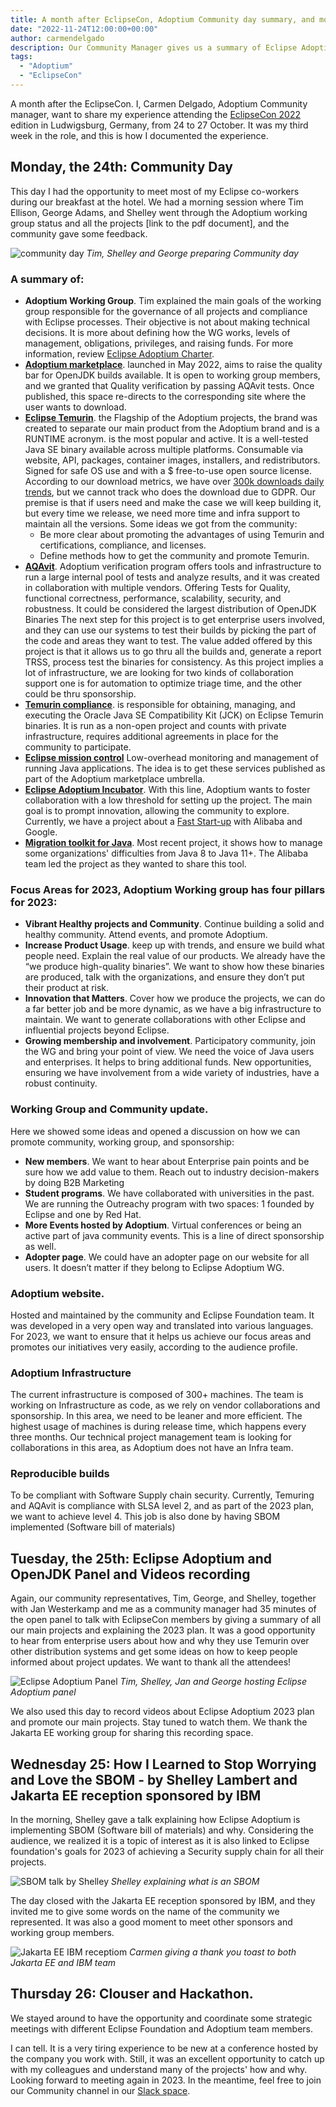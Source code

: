 ```yaml
---
title: A month after EclipseCon, Adoptium Community day summary, and more.
date: "2022-11-24T12:00:00+00:00"
author: carmendelgado
description: Our Community Manager gives us a summary of Eclipse Adoptium activities around the EclipseCon event.
tags:
  - "Adoptium"
  - "EclipseCon"
---
```


A month after the EclipseCon. I, Carmen Delgado, Adoptium Community manager, want to share my experience attending the [EclipseCon 2022](https://www.eclipsecon.org/2022) edition in Ludwigsburg, Germany, from 24 to  27 October.  It was my third week in the role, and this is how I documented the experience.

## Monday, the 24th: Community Day

This day I had the opportunity to meet most of my Eclipse co-workers during our breakfast at the hotel. We had a morning session where Tim Ellison, George Adams, and Shelley went through the Adoptium working group status and all the projects [link to the pdf document], and the community gave some feedback.

![community day](community-day.jpg)
*Tim, Shelley and George preparing Community day*

### A summary of: 
 - **Adoptium Working Group**. Tim explained the main goals of the working group responsible for the governance of all projects and compliance with Eclipse processes. Their objective is not about making technical decisions. It is more about defining how the WG works, levels of management, obligations, privileges, and raising funds. For more information, review [Eclipse Adoptium Charter](https://www.eclipse.org/org/workinggroups/adoptium-charter.php). 
 - **[Adoptium marketplace](https://adoptium.net/marketplace/)**. launched in May 2022, aims to raise the quality bar for OpenJDK builds available. It is open to working group members, and we granted that Quality verification by passing AQAvit tests. Once published, this space re-directs to the corresponding site where the user wants to download.
 - **[Eclipse Temurin](https://adoptium.net/temurin/releases/)**. the Flagship of the Adoptium projects, the brand was created to separate our main product from the Adoptium brand and is a RUNTIME acronym.  is the most popular and active. It is a well-tested Java SE binary available across multiple platforms. Consumable via website, API, packages, container images, installers, and redistributors. Signed for safe OS use and with a $ free-to-use open source license. According to our download metrics, we have over [300k downloads daily trends](https://dash.adoptium.net), but we cannot track who does the download due to GDPR. Our premise is that if users need and make the case we will keep building it, but every time we release, we need more time and infra support to maintain all the versions. Some ideas we got from the community:
    - Be more clear about promoting the advantages of using Temurin and certifications, compliance, and licenses.
    - Define methods how to get the community and promote Temurin.
 - **[AQAvit](https://adoptium.net/aqavit/)**. Adoptium verification program offers tools and infrastructure to run a large internal pool of tests and analyze results, and it was created in collaboration with multiple vendors. Offering Tests for Quality, functional correctness, performance, scalability, security, and robustness. It could be considered the largest distribution of OpenJDK Binaries The next step for this project is to get enterprise users involved, and they can use our systems to test their builds by picking the part of the code and areas they want to test. The value added offered by this project is that it allows us to go thru all the builds and, generate a report TRSS, process test the binaries for consistency.  As this project implies a lot of infrastructure, we are looking for two kinds of collaboration support one is for automation to optimize triage time, and the other could be thru sponsorship.
 - **[Temurin compliance](https://projects.eclipse.org/projects/adoptium.temurin-compliance)**. is responsible for obtaining, managing, and executing the Oracle Java SE Compatibility Kit (JCK) on Eclipse Temurin binaries. It is run as a non-open project and counts with private infrastructure, requires additional agreements in place for the community to participate. 
 - **[Eclipse mission control](https://adoptium.net/jmc/)** Low-overhead monitoring and management of running Java applications. The idea is to get these services published as part of the Adoptium marketplace umbrella.
 - **[Eclipse Adoptium Incubator](https://projects.eclipse.org/projects/adoptium.incubator)**. With this line, Adoptium wants to foster collaboration with a low threshold for setting up the project. The main goal is to prompt innovation, allowing the community to explore. Currently, we have a project about a [Fast Start-up](https://blog.adoptium.net/2022/10/a-short-exploration-of-java-class-pre-initialization/) with Alibaba and Google. 
- **[Migration toolkit for Java](https://projects.eclipse.org/projects/adoptium.emt4j)**. Most recent project, it shows how to manage some organizations' difficulties from Java 8 to Java 11+. The Alibaba team led the project as they wanted to share this tool. 

### Focus Areas for 2023, Adoptium Working group has four pillars for 2023:	
 - **Vibrant Healthy projects and Community**. Continue building a solid and healthy community. Attend events, and promote Adoptium.
 - **Increase Product Usage**. keep up with trends, and ensure we build what people need. Explain the real value of our products. We already have the “we produce high-quality binaries”. We want to show how these binaries are produced, talk with the organizations, and ensure they don’t put their product at risk.
 - **Innovation that Matters**. Cover how we produce the projects, we can do a far better job and be more dynamic, as we have a big infrastructure to maintain. We want to generate collaborations with other Eclipse and influential projects beyond Eclipse.
 - **Growing membership and involvement**. Participatory community, join the WG and bring your point of view. We need the voice of Java users and enterprises. It helps to bring additional funds. New opportunities, ensuring we have involvement from a wide variety of industries, have a robust continuity. 

### Working Group and Community update. 
Here we showed some ideas and opened a discussion on how we can promote community, working group, and sponsorship:
 - **New members**. We want to hear about Enterprise pain points and be sure how we add value to them. Reach out to industry decision-makers by doing B2B Marketing 
 - **Student programs**. We have collaborated with universities in the past. We are running the Outreachy program with two spaces: 1 founded by Eclipse and one by Red Hat.
 - **More Events hosted by Adoptium**.  Virtual conferences or being an active part of java community events. This is a line of direct sponsorship as well. 
 - **Adopter page**. We could have an adopter page on our website for all users. It doesn’t matter if they belong to Eclipse Adoptium WG. 

### Adoptium website.
Hosted and maintained by the community and Eclipse Foundation team. It was developed in a very open way and translated into various languages. For 2023, we want to ensure that it helps us achieve our focus areas and promotes our initiatives very easily, according to the audience profile. 

### Adoptium Infrastructure
The current infrastructure is composed of  300+ machines. The team is working on Infrastructure as code, as we rely on vendor collaborations and sponsorship. In this area, we need to be leaner and more efficient. The highest usage of machines is during release time, which happens every three months.  Our technical project management team is looking for collaborations in this area, as Adoptium does not have an Infra team. 

### Reproducible builds
To be compliant with Software Supply chain security. Currently, Temuring and AQAvit is compliance with SLSA level 2, and as part of the 2023 plan, we want to achieve level 4. This job is also done by having SBOM implemented (Software bill of materials) 

## Tuesday, the 25th: Eclipse Adoptium and OpenJDK Panel and Videos recording

Again, our community representatives, Tim, George, and Shelley, together with Jan Westerkamp and me as a community manager had 35 minutes of the open panel to talk with EclipseCon members by giving a summary of all our main projects and explaining the 2023 plan. It was a good opportunity to hear from enterprise users about how and why they use Temurin over other distribution systems and get some ideas on how to keep people informed about project updates. We want to thank all the attendees! 

![Eclipse Adoptium Panel](eclipse-aopdtium-panel.jpg)
*Tim, Shelley, Jan and George hosting Eclipse Adoptium panel*

We also used this day to record videos about Eclipse Adoptium 2023 plan and promote our main projects. Stay tuned to watch them. We thank the Jakarta EE working group for sharing this recording space. 

## Wednesday 25:  How I Learned to Stop Worrying and Love the SBOM - by Shelley Lambert and Jakarta EE reception sponsored by IBM

In the morning, Shelley gave a talk explaining how Eclipse Adoptium is implementing SBOM (Software bill of materials) and why. Considering the audience, we realized it is a topic of interest as it is also linked to Eclipse foundation's goals for 2023 of achieving a Security supply chain for all their projects.

![SBOM talk by Shelley](sbom-talk-by-shelley.jpg)
*Shelley explaining what is an SBOM*

The day closed with the Jakarta EE reception sponsored by IBM, and they invited me to give some words on the name of the community we represented. It was also a good moment to meet other sponsors and working group members.

![Jakarta EE IBM receptiom](jakartaee-ibm-reception.jpg)
*Carmen giving a thank you toast to both Jakarta EE and IBM team*

## Thursday 26: Clouser and Hackathon.

We stayed around to have the opportunity and coordinate some strategic meetings with different Eclipse Foundation and Adoptium team members.

I can tell. It is a very tiring experience to be new at a conference hosted by the company you work with. Still, it was an excellent opportunity to catch up with my colleagues and understand many of the projects' how and why.
Looking forward to meeting again in 2023. In the meantime, feel free to join our Community channel in our [Slack space](https://adoptium.net/slack/).

